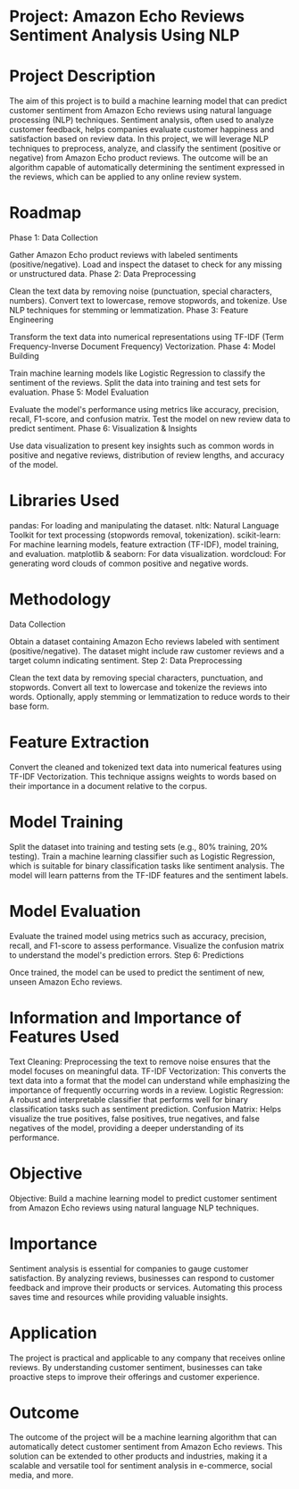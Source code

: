 # Project: Amazon Echo Reviews Sentiment Analysis Using NLP
# Project Description
The aim of this project is to build a machine learning model that can predict customer sentiment from Amazon Echo reviews using natural language processing (NLP) techniques. Sentiment analysis, often used to analyze customer feedback, helps companies evaluate customer happiness and satisfaction based on review data. In this project, we will leverage NLP techniques to preprocess, analyze, and classify the sentiment (positive or negative) from Amazon Echo product reviews. The outcome will be an algorithm capable of automatically determining the sentiment expressed in the reviews, which can be applied to any online review system.

# Roadmap
Phase 1: Data Collection

Gather Amazon Echo product reviews with labeled sentiments (positive/negative).
Load and inspect the dataset to check for any missing or unstructured data.
Phase 2: Data Preprocessing

Clean the text data by removing noise (punctuation, special characters, numbers).
Convert text to lowercase, remove stopwords, and tokenize.
Use NLP techniques for stemming or lemmatization.
Phase 3: Feature Engineering

Transform the text data into numerical representations using TF-IDF (Term Frequency-Inverse Document Frequency) Vectorization.
Phase 4: Model Building

Train machine learning models like Logistic Regression to classify the sentiment of the reviews.
Split the data into training and test sets for evaluation.
Phase 5: Model Evaluation

Evaluate the model's performance using metrics like accuracy, precision, recall, F1-score, and confusion matrix.
Test the model on new review data to predict sentiment.
Phase 6: Visualization & Insights

Use data visualization to present key insights such as common words in positive and negative reviews, distribution of review lengths, and accuracy of the model.
# Libraries Used
pandas: For loading and manipulating the dataset.
nltk: Natural Language Toolkit for text processing (stopwords removal, tokenization).
scikit-learn: For machine learning models, feature extraction (TF-IDF), model training, and evaluation.
matplotlib & seaborn: For data visualization.
wordcloud: For generating word clouds of common positive and negative words.
#  Methodology
Data Collection

Obtain a dataset containing Amazon Echo reviews labeled with sentiment (positive/negative). The dataset might include raw customer reviews and a target column indicating sentiment.
Step 2: Data Preprocessing

Clean the text data by removing special characters, punctuation, and stopwords.
Convert all text to lowercase and tokenize the reviews into words.
Optionally, apply stemming or lemmatization to reduce words to their base form.
# Feature Extraction

Convert the cleaned and tokenized text data into numerical features using TF-IDF Vectorization. This technique assigns weights to words based on their importance in a document relative to the corpus.
#  Model Training

Split the dataset into training and testing sets (e.g., 80% training, 20% testing).
Train a machine learning classifier such as Logistic Regression, which is suitable for binary classification tasks like sentiment analysis.
The model will learn patterns from the TF-IDF features and the sentiment labels.
#  Model Evaluation

Evaluate the trained model using metrics such as accuracy, precision, recall, and F1-score to assess performance.
Visualize the confusion matrix to understand the model's prediction errors.
Step 6: Predictions

Once trained, the model can be used to predict the sentiment of new, unseen Amazon Echo reviews.
# Information and Importance of Features Used
Text Cleaning: Preprocessing the text to remove noise ensures that the model focuses on meaningful data.
TF-IDF Vectorization: This converts the text data into a format that the model can understand while emphasizing the importance of frequently occurring words in a review.
Logistic Regression: A robust and interpretable classifier that performs well for binary classification tasks such as sentiment prediction.
Confusion Matrix: Helps visualize the true positives, false positives, true negatives, and false negatives of the model, providing a deeper understanding of its performance.
# Objective
Objective: Build a machine learning model to predict customer sentiment from Amazon Echo reviews using natural language NLP techniques.
# Importance
Sentiment analysis is essential for companies to gauge customer satisfaction. By analyzing reviews, businesses can respond to customer feedback and improve their products or services. Automating this process saves time and resources while providing valuable insights.
# Application
The project is practical and applicable to any company that receives online reviews. By understanding customer sentiment, businesses can take proactive steps to improve their offerings and customer experience.
#  Outcome
The outcome of the project will be a machine learning algorithm that can automatically detect customer sentiment from Amazon Echo reviews. This solution can be extended to other products and industries, making it a scalable and versatile tool for sentiment analysis in e-commerce, social media, and more.
